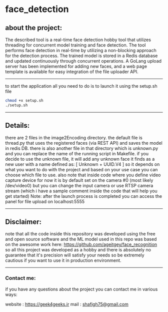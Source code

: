 # face_detection
## about the project:
The described tool is a real-time face detection hobby tool that utilizes threading for concurrent model training and face detection. The tool performs face detection in real-time by utilizing a non-blocking approach for the detection process. The trained model is stored in a Redis database and updated continuously through concurrent operations. A GoLang upload server has been implemented for adding new faces, and a web page template is available for easy integration of the file uploader API.
___
to start the application all you need to do is to launch it using the setup.sh file
```bash
chmod +x setup.sh
./setup.sh
```

___

## Details:
there are 2 files in the image2Encoding directory. the default file is thread.py that uses the registered faces (via REST API) and saves the model in redis DB.
there is also another file in that directory which is unknown.py and you can replace the name of the running script in Makefile. 
if you decide to use the unknown file, it will add any unknown face it finds as a new user with a name defined as: [ Unknown + UUID.V4 ]
so it depends on what you want to do with the project and based on your use case you can choose which file to use.
also note that inside code where you define video capture device for now it is by default set on the camera #0 (most likely /dev/video0) but you can change the 
input camera or use RTSP camera stream (which i have a sample comment inside the code that will help you get started)
Note: after the launch process is completed you can access the panel for file upload on localhost:5555

___
## Disclaimer:
note that all the code inside this repository was developed using the free and open source software and the ML model used in this repo was based on the awesome work here: <https://github.com/ageitgey/face_recognition>
so all this project was developed as a hobby and there is absolutely no guarantee that it's precision will satisfy your needs so be extremely cautious if you want to use it in production environment.


___
### Contact me:
if you have any questions about the project you can contact me in various ways:

website : <https://geek4geeks.ir>
mail : <shafigh75@gmail.com>

